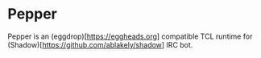 # Pepper

Pepper is an (eggdrop)[https://eggheads.org] compatible TCL runtime for (Shadow)[https://github.com/ablakely/shadow] IRC bot.
